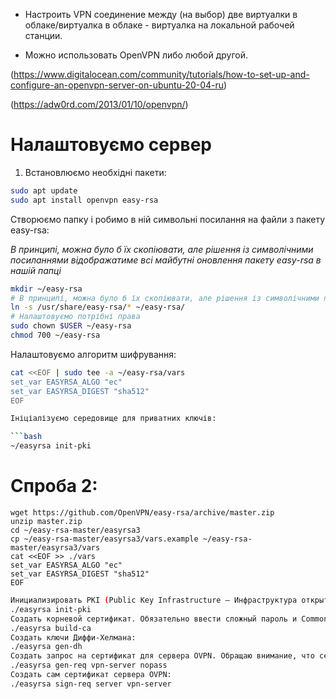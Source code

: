 * Настроить VPN соединение между (на выбор) две виртуалки в облаке/виртуалка в облаке - виртуалка на локальной рабочей станции.

* Можно использовать OpenVPN либо любой другой.

(https://www.digitalocean.com/community/tutorials/how-to-set-up-and-configure-an-openvpn-server-on-ubuntu-20-04-ru)

(https://adw0rd.com/2013/01/10/openvpn/)

# Налаштовуємо сервер

1. Встановлюємо необхідні пакети:

```bash
sudo apt update
sudo apt install openvpn easy-rsa
```
Створюємо папку і робимо в ній символьні посилання на файли з пакету easy-rsa:

*В принципі, можна було б їх скопіювати, але рішення із символічними посиланнями відображатиме всі майбутні оновлення пакету easy-rsa в нашій папці*

```bash
mkdir ~/easy-rsa
# В принципі, можна було б їх скопіювати, але рішення із символічними посиланнями відображатиме всі майбутні оновлення пакету easy-rsa в нашій папці
ln -s /usr/share/easy-rsa/* ~/easy-rsa/
# Налаштовуємо потрібні права
sudo chown $USER ~/easy-rsa
chmod 700 ~/easy-rsa
```

Налаштовуємо алгоритм шифрування:

```bash
cat <<EOF | sudo tee -a ~/easy-rsa/vars
set_var EASYRSA_ALGO "ec"
set_var EASYRSA_DIGEST "sha512"
EOF

Ініціалізуємо середовище для приватних ключів:

```bash
~/easyrsa init-pki
```

# Спроба 2:
```
wget https://github.com/OpenVPN/easy-rsa/archive/master.zip
unzip master.zip
cd ~/easy-rsa-master/easyrsa3
cp ~/easy-rsa-master/easyrsa3/vars.example ~/easy-rsa-master/easyrsa3/vars
cat <<EOF >> ./vars
set_var EASYRSA_ALGO "ec"
set_var EASYRSA_DIGEST "sha512"
EOF
```

```bash
Инициализировать PKI (Public Key Infrastructure — Инфраструктура открытых ключей):
./easyrsa init-pki
Создать корневой сертификат. Обязательно ввести сложный пароль и Common Name сервера, например my vpn server:
./easyrsa build-ca
Создать ключи Диффи-Хелмана:
./easyrsa gen-dh
Создать запрос на сертификат для сервера OVPN. Обращаю внимание, что сертификат будет незапаролен (параметр nopass), иначе при каждом старте OpenVPN будет запрашивать этот пароль:
./easyrsa gen-req vpn-server nopass
Создать сам сертификат сервера OVPN:
./easyrsa sign-req server vpn-server
```
